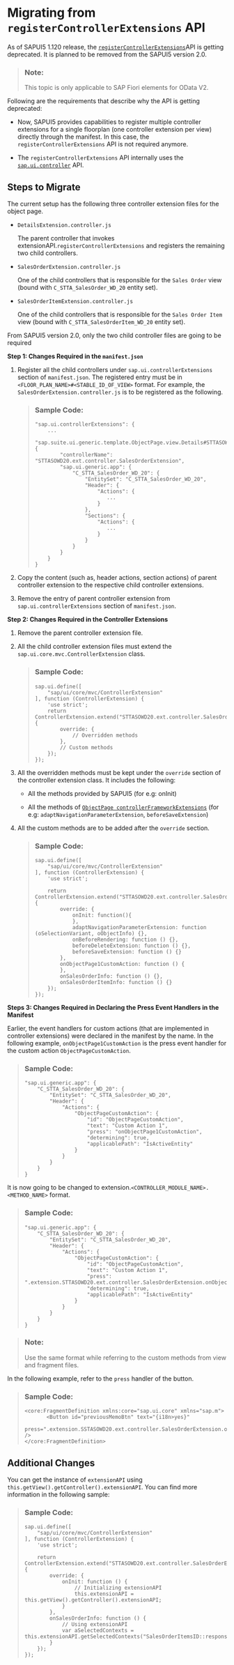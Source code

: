 <!-- loio4120052d90374ce8b1cea24a0d8bd317 -->

# Migrating from `registerControllerExtensions` API

As of SAPUI5 1.120 release, the [`registerControllerExtensions`](https://ui5.sap.com/#/api/sap.suite.ui.generic.template.extensionAPI.extensionAPI%23methods/sap.suite.ui.generic.template.extensionAPI.extensionAPI.registerControllerExtensions)API is getting deprecated. It is planned to be removed from the SAPUI5 version 2.0.

> ### Note:  
> This topic is only applicable to SAP Fiori elements for OData V2.

Following are the requirements that describe why the API is getting deprecated:

-   Now, SAPUI5 provides capabilities to register multiple controller extensions for a single floorplan \(one controller extension per view\) directly through the manifest. In this case, the `registerControllerExtensions` API is not required anymore.

-   The `registerControllerExtensions` API internally uses the [`sap.ui.controller`](https://ui5.sap.com/#/api/sap.ui%23methods/sap.ui.controller) API.




<a name="loio4120052d90374ce8b1cea24a0d8bd317__section_a2q_nzd_z1c"/>

## Steps to Migrate

The current setup has the following three controller extension files for the object page.

-   `DetailsExtension.controller.js`

    The parent controller that invokes extensionAPI.`registerControllerExtensions` and registers the remaining two child controllers.

-   `SalesOrderExtension.controller.js`

    One of the child controllers that is responsible for the `Sales Order` view \(bound with `C_STTA_SalesOrder_WD_20` entity set\).

-   `SalesOrderItemExtension.controller.js`

    One of the child controllers that is responsible for the `Sales Order Item` view \(bound with `C_STTA_SalesOrderItem_WD_20` entity set\).


From SAPUI5 version 2.0, only the two child controller files are going to be required

**Step 1: Changes Required in the `manifest.json`**

1.  Register all the child controllers under `sap.ui.controllerExtensions` section of `manifest.json`. The registered entry must be in `<FLOOR_PLAN_NAME>#<STABLE_ID_OF_VIEW>` format. For example, the `SalesOrderExtension.controller.js` is to be registered as the following.

    > ### Sample Code:  
    > ```
    > "sap.ui.controllerExtensions": { 
    >     ... 
    >     "sap.suite.ui.generic.template.ObjectPage.view.Details#STTASOWD20::sap.suite.ui.generic.template.ObjectPage.view.Details::C_STTA_SalesOrder_WD_20": { 
    >         "controllerName": "STTASOWD20.ext.controller.SalesOrderExtension", 
    >         "sap.ui.generic.app": { 
    >             "C_STTA_SalesOrder_WD_20": { 
    >                 "EntitySet": "C_STTA_SalesOrder_WD_20", 
    >                 "Header": { 
    >                     "Actions": { 
    >                        ... 
    >                     } 
    >                 }, 
    >                 "Sections": { 
    >                     "Actions": { 
    >                        ... 
    >                     } 
    >                 } 
    >             } 
    >         } 
    >     } 
    > } 
    > ```

2.  Copy the content \(such as, header actions, section actions\) of parent controller extension to the respective child controller extensions.

3.  Remove the entry of parent controller extension from `sap.ui.controllerExtensions` section of `manifest.json`.


**Step 2: Changes Required in the Controller Extensions**

1.  Remove the parent controller extension file.

2.  All the child controller extension files must extend the `sap.ui.core.mvc.ControllerExtension` class.

    > ### Sample Code:  
    > ```
    > sap.ui.define([ 
    >     "sap/ui/core/mvc/ControllerExtension" 
    > ], function (ControllerExtension) { 
    >     'use strict'; 
    >     return ControllerExtension.extend("STTASOWD20.ext.controller.SalesOrderExtension", { 
    >         override: { 
    >             // Overridden methods 
    >         }, 
    >         // Custom methods 
    >     }); 
    > }); 
    > ```

3.  All the overridden methods must be kept under the `override` section of the controller extension class. It includes the following:

    -   All the methods provided by SAPUI5 \(for e.g: onInit\)

    -   All the methods of [`ObjectPage controllerFrameworkExtensions`](https://ui5.sap.com/#/api/sap.suite.ui.generic.template.ObjectPage.controllerFrameworkExtensions) \(for e.g: `adaptNavigationParameterExtension`, `beforeSaveExtension`\)


4.  All the custom methods are to be added after the `override` section.

    > ### Sample Code:  
    > ```
    > sap.ui.define([ 
    >     "sap/ui/core/mvc/ControllerExtension" 
    > ], function (ControllerExtension) { 
    >     'use strict'; 
    >  
    >     return ControllerExtension.extend("STTASOWD20.ext.controller.SalesOrderExtension", { 
    >         override: { 
    >             onInit: function(){ 
    >             }, 
    >             adaptNavigationParameterExtension: function (oSelectionVariant, oObjectInfo) {}, 
    >             onBeforeRendering: function () {}, 
    >             beforeDeleteExtension: function () {}, 
    >             beforeSaveExtension: function () {} 
    >         }, 
    >         onObjectPage1CustomAction: function () { 
    >         }, 
    >         onSalesOrderInfo: function () {}, 
    >         onSalesOrderItemInfo: function () {} 
    >     }); 
    > }); 
    > ```


**Steps 3: Changes Required in Declaring the Press Event Handlers in the Manifest**

Earlier, the event handlers for custom actions \(that are implemented in controller extensions\) were declared in the manifest by the name. In the following example, `onObjectPage1CustomAction` is the press event handler for the custom action `ObjectPageCustomAction`.

> ### Sample Code:  
> ```
> "sap.ui.generic.app": { 
>     "C_STTA_SalesOrder_WD_20": { 
>         "EntitySet": "C_STTA_SalesOrder_WD_20", 
>         "Header": { 
>             "Actions": { 
>                 "ObjectPageCustomAction": { 
>                     "id": "ObjectPageCustomAction", 
>                     "text": "Custom Action 1", 
>                     "press": "onObjectPage1CustomAction", 
>                     "determining": true, 
>                     "applicablePath": "IsActiveEntity" 
>                 } 
>             } 
>         } 
>     } 
> } 
> ```

It is now going to be changed to extension.`<CONTROLLER_MODULE_NAME>.<METHOD_NAME>` format.

> ### Sample Code:  
> ```
> "sap.ui.generic.app": { 
>     "C_STTA_SalesOrder_WD_20": { 
>         "EntitySet": "C_STTA_SalesOrder_WD_20", 
>         "Header": { 
>             "Actions": { 
>                 "ObjectPageCustomAction": { 
>                     "id": "ObjectPageCustomAction", 
>                     "text": "Custom Action 1", 
>                     "press": ".extension.STTASOWD20.ext.controller.SalesOrderExtension.onObjectPage1CustomAction", 
>                     "determining": true, 
>                     "applicablePath": "IsActiveEntity" 
>                 } 
>             } 
>         } 
>     } 
> } 
> ```

> ### Note:  
> Use the same format while referring to the custom methods from view and fragment files.

In the following example, refer to the `press` handler of the button.

> ### Sample Code:  
> ```
> <core:FragmentDefinition xmlns:core="sap.ui.core" xmlns="sap.m"> 
>        <Button id="previousMemoBtn" text="{i18n>yes}"  
>               press=".extension.SSTASOWD20.ext.controller.SalesOrderExtension.onPressPreviousMemo" /> 
> </core:FragmentDefinition> 
> ```



<a name="loio4120052d90374ce8b1cea24a0d8bd317__section_txf_1f2_z1c"/>

## Additional Changes

You can get the instance of `extensionAPI` using `this.getView().getController().extensionAPI`. You can find more information in the following sample:

> ### Sample Code:  
> ```
> sap.ui.define([ 
>     "sap/ui/core/mvc/ControllerExtension" 
> ], function (ControllerExtension) { 
>     'use strict'; 
>  
>     return ControllerExtension.extend("STTASOWD20.ext.controller.SalesOrderExtension", { 
>         override: { 
>             onInit: function () { 
>                 // Initializing extensionAPI 
>                 this.extensionAPI = this.getView().getController().extensionAPI; 
>             } 
>         }, 
>         onSalesOrderInfo: function () { 
>             // Using extensionAPI 
>             var aSelectedContexts = this.extensionAPI.getSelectedContexts("SalesOrderItemsID::responsiveTable"); 
>         } 
>     }); 
> }); 
> ```

